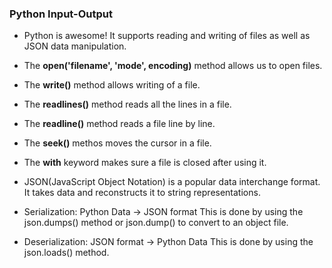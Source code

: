 ### Python Input-Output

* Python is awesome! It supports reading and writing of files as well as JSON
  data manipulation.

* The **open('filename', 'mode', encoding)** method allows us to open files.

* The **write()** method allows writing of a file.

* The **readlines()** method reads all the lines in a file.

* The **readline()** method reads a file line by line.

* The **seek()** methos moves the cursor in a file.

* The **with** keyword makes sure a file is closed after using it.

* JSON(JavaScript Object Notation) is a popular data interchange format. It
  takes data and reconstructs it to string representations.

* Serialization: Python Data -> JSON format
  This is done by using the json.dumps() method or json.dump() to convert to an
  object file.

* Deserialization: JSON format -> Python Data
  This is done by using the json.loads() method.
